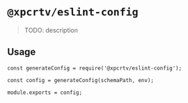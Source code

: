 # `@xpcrtv/eslint-config`

> TODO: description

## Usage

```
const generateConfig = require('@xpcrtv/eslint-config');

const config = generateConfig(schemaPath, env);

module.exports = config;

```
